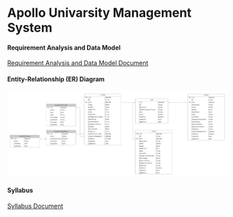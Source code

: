 # Apollo Univarsity Management System

#### Requirement Analysis and Data Model
[Requirement Analysis and Data Model Document](https://docs.google.com/document/d/10mkjS8boCQzW4xpsESyzwCCLJcM3hvLghyD_TeXPBx0/edit?usp=sharing)

#### Entity-Relationship (ER) Diagram
![Updated ER Diagram](./Final.png)

#### Syllabus
[Syllabus Document](https://docs.google.com/document/d/11xP_CImCt_3QnK196nWKfl6oMuRGpIM4MogAA8Hu4CE/edit?usp=sharing)
